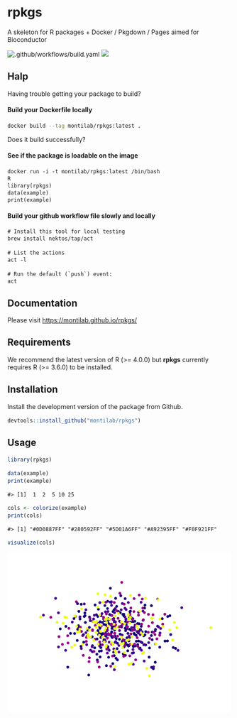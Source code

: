 
<!-- README.md is generated from README.Rmd. Please edit that file -->

# rpkgs

A skeleton for R packages + Docker / Pkgdown / Pages aimed for
Bioconductor

![.github/workflows/build.yaml](https://github.com/montilab/rpkgs/workflows/.github/workflows/build.yaml/badge.svg)
[![](https://img.shields.io/badge/lifecycle-maturing-4ba598.svg)](https://www.tidyverse.org/lifecycle/#maturing)

## Halp

Having trouble getting your package to build?

#### Build your Dockerfile locally

``` bash
docker build --tag montilab/rpkgs:latest .
```

Does it build successfully?

#### See if the package is loadable on the image

    docker run -i -t montilab/rpkgs:latest /bin/bash
    R
    library(rpkgs)
    data(example)
    print(example)

#### Build your github workflow file slowly and locally

    # Install this tool for local testing
    brew install nektos/tap/act
    
    # List the actions
    act -l
    
    # Run the default (`push`) event:
    act

## Documentation

Please visit <https://montilab.github.io/rpkgs/>

## Requirements

We recommend the latest version of R (\>= 4.0.0) but **rpkgs** currently
requires R (\>= 3.6.0) to be installed.

## Installation

Install the development version of the package from Github.

``` r
devtools::install_github("montilab/rpkgs")
```

## Usage

``` r
library(rpkgs)
```

``` r
data(example)
print(example)
```

    #> [1]  1  2  5 10 25

``` r
cols <- colorize(example)
print(cols)
```

    #> [1] "#0D0887FF" "#280592FF" "#5D01A6FF" "#A92395FF" "#F0F921FF"

``` r
visualize(cols)
```

![](README_files/figure-gfm/unnamed-chunk-5-1.png)<!-- -->
